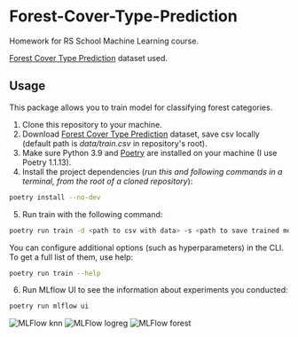 # Forest-Cover-Type-Prediction
Homework for RS School Machine Learning course.

[Forest Cover Type Prediction](https://www.kaggle.com/competitions/forest-cover-type-prediction) dataset used.

## Usage
This package allows you to train model for classifying forest categories.
1. Clone this repository to your machine.
2. Download 
[Forest Cover Type Prediction](https://www.kaggle.com/competitions/forest-cover-type-prediction) dataset, save csv locally (default path is *data/train.csv* in repository's root).
3. Make sure Python 3.9 and [Poetry](https://python-poetry.org/docs/) are installed on your machine (I use Poetry 1.1.13).
4. Install the project dependencies (*run this and following commands in a terminal, from the root of a cloned repository*):
```sh
poetry install --no-dev
```
5. Run train with the following command:
```sh
poetry run train -d <path to csv with data> -s <path to save trained model>
```
You can configure additional options (such as hyperparameters) in the CLI. To get a full list of them, use help:
```sh
poetry run train --help
```
6. Run MLflow UI to see the information about experiments you conducted:
```sh
poetry run mlflow ui
```

![MLFlow knn](https://user-images.githubusercontent.com/43503787/166750880-e9d085b0-607f-4a88-be33-53a5d1c7e258.png)
![MLFlow logreg](https://user-images.githubusercontent.com/43503787/166762861-3c2818dc-6879-4814-9b4a-4daadeece4c7.png)
![MLFlow forest](https://user-images.githubusercontent.com/43503787/166759763-1aece55b-2f7d-4ddf-b06a-19fe449010b8.png)
